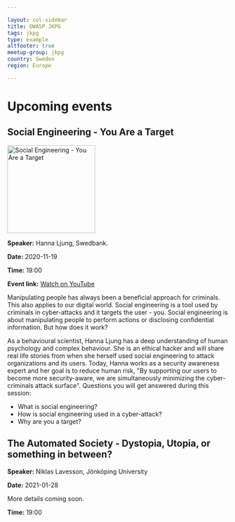 ```yaml
---

layout: col-sidebar
title: OWASP JKPG
tags: jkpg
type: example
altfooter: true
meetup-group: jkpg
country: Sweden
region: Europe

---
```


# Upcoming events 

## Social Engineering - You Are a Target 

<img alt="Social Engineering - You Are a Target" href="assets/images/hanna-ljung-social-engineering.jpg" width="200px"/>

**Speaker:** Hanna Ljung, Swedbank.

**Date:** 2020-11-19

**Time:** 19:00

**Event link:** [Watch on YouTube](https://youtu.be/Wvcd5G01lxo)

Manipulating people has always been a beneficial approach for criminals. This
also applies to our digital world. Social engineering is a tool used by
criminals in cyber-attacks and it targets the user - you. Social engineering is
about manipulating people to perform actions or disclosing confidential
information. But how does it work?

As a behavioural scientist, Hanna Ljung has a deep understanding of human
psychology and complex behaviour. She is an ethical hacker and will share real
life stories from when she herself used social engineering to attack
organizations and its users. Today, Hanna works as a security awareness expert
and her goal is to reduce human risk, "By supporting our users to become more
security-aware, we are simultaneously minimizing the cyber-criminals attack
surface".  Questions you will get answered during this session:

- What is social engineering?
- How is social engineering used in a cyber-attack?
- Why are you a target?

## The Automated Society - Dystopia, Utopia, or something in between?

**Speaker:** Niklas Lavesson, Jönköping University

**Date:** 2021-01-28

More details coming soon.

**Time:** 19:00
